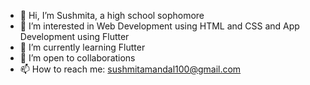 - 👋 Hi, I’m Sushmita, a high school sophomore
- 👀 I’m interested in Web Development using HTML and CSS and App Development using Flutter
- 🌱 I’m currently learning Flutter
- 💞️ I’m open to collaborations
- 📫 How to reach me: sushmitamandal100@gmail.com

<!---
Sushmita15/Sushmita15 is a ✨ special ✨ repository because its `README.md` (this file) appears on your GitHub profile.
You can click the Preview link to take a look at your changes.
--->
